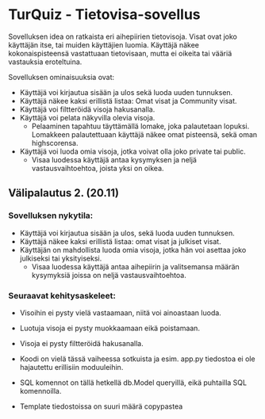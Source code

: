 # TurQuiz - Tietovisa-sovellus

Sovelluksen idea on ratkaista eri aihepiirien tietovisoja. Visat ovat joko käyttäjän itse, tai muiden käyttäjien luomia.
Käyttäjä näkee kokonaispisteensä vastattuaan tietovisaan, mutta ei oikeita tai vääriä vastauksia eroteltuina.

Sovelluksen ominaisuuksia ovat:

* Käyttäjä voi kirjautua sisään ja ulos sekä luoda uuden tunnuksen.
* Käyttäjä näkee kaksi erillistä listaa: Omat visat ja Community visat.
* Käyttäjä voi filtteröidä visoja hakusanalla.
* Käyttäjä voi pelata näkyvilla olevia visoja.
    * Pelaaminen tapahtuu täyttämällä lomake, joka palautetaan lopuksi. Lomakkeen palautettuaan käyttäjä näkee omat pisteensä, sekä oman highscorensa.
* Käyttäjä voi luoda omia visoja, jotka voivat olla joko private tai public.
    * Visaa luodessa käyttäjä antaa kysymyksen ja neljä vastausvaihtoehtoa, joista yksi on oikea.

## Välipalautus 2. (20.11)

### Sovelluksen nykytila:
* Käyttäjä voi kirjautua sisään ja ulos, sekä luoda uuden tunnuksen.
* Käyttäjä näkee kaksi erillistä listaa: omat visat ja julkiset visat.
* Käyttäjän on mahdollista luoda omia visoja, jotka hän voi asettaa joko julkiseksi tai yksityiseksi.
    * Visaa luodessa käyttäjä antaa aihepiirin ja valitsemansa määrän kysymyksiä joissa on neljä vastausvaihtoehtoa.

### Seuraavat kehitysaskeleet:
* Visoihin ei pysty vielä vastaamaan, niitä voi ainoastaan luoda.
* Luotuja visoja ei pysty muokkaamaan eikä poistamaan.
* Visoja ei pysty filtteröidä hakusanalla.

* Koodi on vielä tässä vaiheessa sotkuista ja esim. app.py tiedostoa ei ole hajautettu erillisiin moduuleihin.
* SQL komennot on tällä hetkellä db.Model queryillä, eikä puhtailla SQL komennoilla.
* Template tiedostoissa on suuri määrä copypastea <style/> tägien sisällä.
* Kurssin fly.io ongelmista johtuen sovellus ei ole vielä testattavissa tuotannossa.

## Välipalautus 3. (04.12)

### Sovellus testattavissa
* Sovellusta voi testata osoitteessa: https://turquiz.fly.dev
    * Voit käyttää tunnuksia: username: testikayttaja password: testitesti123, tai luoda omat tunnukset :)
### Sovelluksen nykytila:
* Käyttäjä voi kirjautua sisään ja ulos, sekä luoda uuden tunnuksen.
* Käyttäjä näkee kaksi erillistä listaa: omat visat ja julkiset visat.
* Käyttäjän on mahdollista luoda omia visoja, jotka hän voi asettaa joko julkiseksi tai yksityiseksi.
    * Visaa luodessa käyttäjä antaa aihepiirin ja valitsemansa määrän kysymyksiä joissa on neljä vastausvaihtoehtoa.
* Käyttäjä voi vastata joko yhteisön julkisiin, tai itse luomiinsa visoihin.
* Käyttäjä pystyy poistamaam luomansa visan "My Quizzes" sivulta.
* App.config on siirretty .env tiedostoon ja SECRET_KEY on muutettu.
* db.Model queryt ovat muutettu puhtaiksi SQL komennoiksi.

### Seuraavat kehitysaskeleet:
* Luotuja visoja ei pysty muokkaamaan.
* Visoja ei pysty filtteröidä hakusanalla.
* App.py tiedostoa on viime palautuksesta siistitty ja hajautettu, mutta sovellus kaipaa vielä pientä refaktorointia siellä sun täällä.
* Template tiedostoissa on suuri määrä copypastea <style/> tägien sisällä.
* Sovelluksen visuaalinen ilme on monilta osin epäselvä (käyttäjälle ei kerrota onnistuneista tai epäonnistuneista operaatioista yms.) ja UI on osittain täysin laiminlyöty.
* Sovellus sisältää vielä bugeja ja sen voi halutessaan saada kaatumaan.
* Suurimmat toiminnalliset operaatiot ovat toteutettu, ja loppuaika käytetään UI:n kehittämiseen, bugien korjaamiseen, sekä koodin refaktorointiin.










